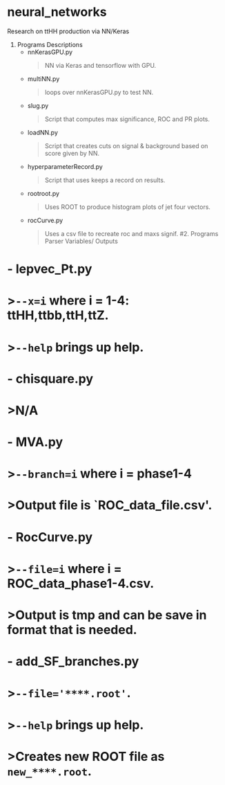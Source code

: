 # neural_networks
Research on  ttHH production via NN/Keras
1. Programs Descriptions
   - nnKerasGPU.py
     > NN via Keras and tensorflow with GPU.
   - multiNN.py
     > loops over nnKerasGPU.py to test NN. 
   - slug.py
     >Script that computes max significance, ROC and PR plots.
   - loadNN.py
     >Script that creates cuts on signal & background based on score given by NN. 
   - hyperparameterRecord.py
     >Script that uses keeps a record on results.
   - rootroot.py
     >Uses ROOT to produce histogram plots of jet four vectors.
   - rocCurve.py
     >Uses a csv file to recreate roc and maxs signif.
#2. Programs Parser Variables/ Outputs
 #  - lepvec_Pt.py
#     >`--x=i` where  i = 1-4: ttHH,ttbb,ttH,ttZ.
     
  #   >`--help` brings up help.
  # - chisquare.py
 #    >N/A
  # - MVA.py
  #   >`--branch=i` where i = phase1-4
     
 #    >Output file is `ROC_data_file.csv'.
 #  - RocCurve.py
  #   >`--file=i` where  i = ROC_data_phase1-4.csv.

  #   >Output is tmp and can be save in format that is needed.
#   - add_SF_branches.py
 #    >`--file='****.root'`.
     
   #  >`--help` brings up help.
     
  #   >Creates new ROOT file as `new_****.root`.
  
